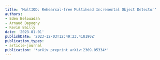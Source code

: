 ```yaml
---
title: 'MultIOD: Rehearsal-free Multihead Incremental Object Detector'
authors:
- Eden Belouadah
- Arnaud Dapogny
- Kevin Bailly
date: '2023-01-01'
publishDate: '2023-12-03T12:49:23.418190Z'
publication_types:
- article-journal
publication: '*arXiv preprint arXiv:2309.05334*'
---
```

